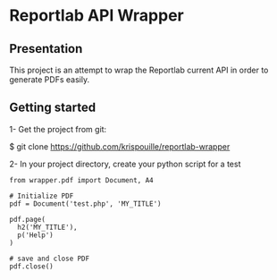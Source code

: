 # Reportlab API Wrapper #

## Presentation ##
This project is an attempt to wrap the Reportlab current API in order to generate PDFs  easily.

## Getting started ##
1- Get the project from git:

$ git clone https://github.com/krispouille/reportlab-wrapper

2- In your project directory, create your python script for a test
```
from wrapper.pdf import Document, A4

# Initialize PDF
pdf = Document('test.php', 'MY_TITLE')

pdf.page(
  h2('MY_TITLE'),
  p('Help')
)

# save and close PDF
pdf.close()
```
